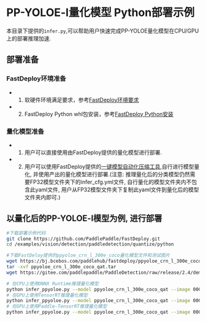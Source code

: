 # PP-YOLOE-l量化模型 Python部署示例
本目录下提供的`infer.py`,可以帮助用户快速完成PP-YOLOE量化模型在CPU/GPU上的部署推理加速.

## 部署准备
### FastDeploy环境准备
- 1. 软硬件环境满足要求，参考[FastDeploy环境要求](../../../../../../docs/cn/build_and_install/download_prebuilt_libraries.md)  
- 2. FastDeploy Python whl包安装，参考[FastDeploy Python安装](../../../../../../docs/cn/build_and_install/download_prebuilt_libraries.md)

### 量化模型准备
- 1. 用户可以直接使用由FastDeploy提供的量化模型进行部署.
- 2. 用户可以使用FastDeploy提供的[一键模型自动化压缩工具](../../tools/auto_compression/),自行进行模型量化, 并使用产出的量化模型进行部署.(注意: 推理量化后的分类模型仍然需要FP32模型文件夹下的infer_cfg.yml文件, 自行量化的模型文件夹内不包含此yaml文件, 用户从FP32模型文件夹下复制此yaml文件到量化后的模型文件夹内即可.)


## 以量化后的PP-YOLOE-l模型为例, 进行部署
```bash
#下载部署示例代码
git clone https://github.com/PaddlePaddle/FastDeploy.git
cd /examples/vision/detection/paddledetection/quantize/python

#下载FastDeloy提供的ppyoloe_crn_l_300e_coco量化模型文件和测试图片
wget https://bj.bcebos.com/paddlehub/fastdeploy/ppyoloe_crn_l_300e_coco_qat.tar
tar -xvf ppyoloe_crn_l_300e_coco_qat.tar
wget https://gitee.com/paddlepaddle/PaddleDetection/raw/release/2.4/demo/000000014439.jpg

# 在CPU上使用ONNX Runtime推理量化模型
python infer_ppyoloe.py --model ppyoloe_crn_l_300e_coco_qat --image 000000014439.jpg --device cpu --backend ort
# 在GPU上使用TensorRT推理量化模型
python infer_ppyoloe.py --model ppyoloe_crn_l_300e_coco_qat --image 000000014439.jpg --device gpu --backend trt
# 在GPU上使用Paddle-TensorRT推理量化模型
python infer_ppyoloe.py --model ppyoloe_crn_l_300e_coco_qat --image 000000014439.jpg --device gpu --backend pptrt
```
